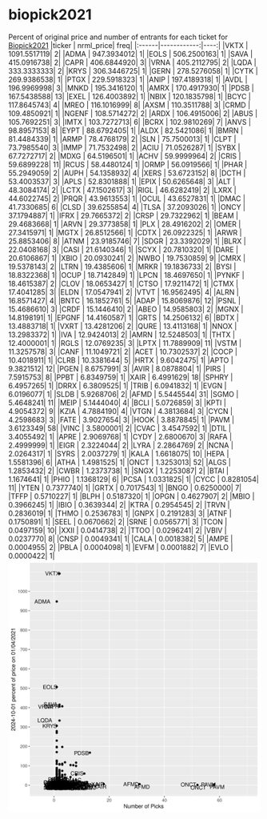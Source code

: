 # biopick2021
Percent of original price and number of entrants for each ticket for [Biopick2021](https://twitter.com/hashtag/Biopick2021)
|ticker |   nrml_price| freq|
|:------|------------:|----:|
|VKTX   | 1091.5517119|    2|
|ADMA   |  947.3934012|    1|
|EOLS   |  506.2500163|    1|
|SAVA   |  415.0916738|    2|
|CAPR   |  406.6844920|    3|
|VRNA   |  405.2112795|    2|
|LQDA   |  333.3333333|    2|
|KRYS   |  306.3446725|    1|
|GERN   |  278.5276058|    1|
|CYTK   |  269.9386538|    1|
|PTGX   |  229.5918323|    1|
|ANIP   |  197.4189318|    1|
|AVDL   |  196.9969998|    3|
|MNKD   |  195.3416120|    1|
|AMRX   |  170.4917930|    1|
|PDSB   |  167.5438588|   13|
|EXEL   |  126.4003892|    1|
|NBIX   |  120.1835798|    1|
|BCYC   |  117.8645743|    4|
|MREO   |  116.1016999|    8|
|AXSM   |  110.3511788|    3|
|CRMD   |  109.4850921|    1|
|NGENF  |  108.5714272|    2|
|ARDX   |  106.4915006|    2|
|ABUS   |  105.7692251|    3|
|IMTX   |  103.7272713|    6|
|BCRX   |  102.9810269|    7|
|ANVS   |   98.8957153|    8|
|EYPT   |   88.6792405|    1|
|ALDX   |   82.5421086|    1|
|BMRN   |   81.4484339|    1|
|ARMP   |   78.4768179|    2|
|SLN    |   75.7500013|    1|
|CLPT   |   73.7985540|    3|
|IMMP   |   71.7532498|    2|
|ACIU   |   71.0526287|    1|
|SYBX   |   67.7272717|    2|
|MDXG   |   64.5196501|    1|
|ACHV   |   59.9999964|    2|
|CRIS   |   59.6899228|   11|
|RCUS   |   58.4480124|    1|
|ORMP   |   56.0919566|    1|
|PHAR   |   55.2949059|    2|
|AUPH   |   54.1358932|    4|
|XERS   |   53.6723152|    8|
|DCTH   |   53.4003537|    3|
|APLS   |   52.8301888|    1|
|EPIX   |   50.6265648|    3|
|ALT    |   48.3084174|    2|
|LCTX   |   47.1502617|    3|
|RIGL   |   46.6282419|    2|
|LXRX   |   44.6022745|    2|
|PRQR   |   43.9613553|    1|
|OCUL   |   43.6527831|    1|
|DMAC   |   41.7330685|    6|
|CLSD   |   39.6255854|    4|
|TLSA   |   37.2093026|    1|
|ONCY   |   37.1794887|    1|
|IFRX   |   29.7665372|    2|
|CRSP   |   29.7322962|    1|
|BEAM   |   29.4683668|    1|
|ARVN   |   29.3773858|    1|
|PLX    |   28.4916202|    2|
|OMER   |   27.3415971|    1|
|MGTX   |   26.8512566|    1|
|CDTX   |   26.0922325|    1|
|ARWR   |   25.8853406|    8|
|ATNM   |   23.9185746|    7|
|SDGR   |   23.3392029|    1|
|BLRX   |   22.0408168|    3|
|CASI   |   21.6140346|    1|
|SCYX   |   20.7810320|    1|
|DARE   |   20.6106867|    1|
|XBIO   |   20.0930241|    2|
|NWBO   |   19.7530859|    9|
|CMRX   |   19.5378143|    2|
|LTRN   |   19.4385606|    1|
|MRKR   |   19.1836733|    2|
|BYSI   |   18.8322368|    1|
|OCUP   |   18.7142849|    1|
|LPCN   |   18.4697650|    1|
|PYNKF  |   18.4615387|    2|
|CLOV   |   18.0653427|    1|
|CTSO   |   17.9211472|    1|
|CTMX   |   17.4041285|    3|
|ELDN   |   17.0547941|    2|
|VTVT   |   16.9562495|    4|
|ALRN   |   16.8571427|    4|
|BNTC   |   16.1852761|    5|
|ADAP   |   15.8069876|   12|
|PSNL   |   15.4686610|    3|
|CRDF   |   15.1446410|    2|
|ABEO   |   14.9585803|    2|
|MGNX   |   14.8198191|    1|
|EPGNF  |   14.4160587|    1|
|GRTS   |   14.2506132|    6|
|BDTX   |   13.4883718|    1|
|VXRT   |   13.4281206|    2|
|QURE   |   13.4113168|    1|
|NNOX   |   13.2983372|    1|
|IVA    |   12.9424013|    2|
|AMRN   |   12.5248503|    1|
|THTX   |   12.4000001|    1|
|RGLS   |   12.0769235|    3|
|LPTX   |   11.7889909|   11|
|VSTM   |   11.3257578|    3|
|CANF   |   11.1049721|    2|
|ACET   |   10.7302537|    2|
|COCP   |   10.4018911|    1|
|CLRB   |   10.3381644|    5|
|HRTX   |    9.6042475|    1|
|APTO   |    9.3821512|   12|
|PGEN   |    8.6757991|    3|
|AVIR   |    8.0878804|    1|
|PIRS   |    7.5915753|    8|
|PPBT   |    6.8349759|    1|
|XAIR   |    6.4991629|   18|
|SPHRY  |    6.4957265|    1|
|DRRX   |    6.3809525|    1|
|TRIB   |    6.0941832|    1|
|EVGN   |    6.0196077|    1|
|SLDB   |    5.9268706|    2|
|AFMD   |    5.5445544|   31|
|SGMO   |    5.4648241|   11|
|MEIP   |    5.1444040|    4|
|BCLI   |    5.0726859|    3|
|KPTI   |    4.9054372|    9|
|KZIA   |    4.7884190|    4|
|VTGN   |    4.3813684|    3|
|CYCN   |    4.2598683|    3|
|FATE   |    3.9027654|    3|
|HOOK   |    3.8878845|    1|
|PAVM   |    3.6123349|   58|
|VINC   |    3.5800001|    2|
|CVAC   |    3.4547592|    1|
|DTIL   |    3.4055492|    1|
|APRE   |    2.9069768|    1|
|CYDY   |    2.6800670|    3|
|RAFA   |    2.4999999|    1|
|EIGR   |    2.3224044|    2|
|LYRA   |    2.2864769|    2|
|NCNA   |    2.0264317|    1|
|SYRS   |    2.0037279|    1|
|KALA   |    1.6618075|   10|
|HEPA   |    1.5581396|    6|
|ATHA   |    1.4981525|    1|
|ONCT   |    1.3253013|   52|
|ALGS   |    1.2853432|    2|
|CWBR   |    1.2373738|    1|
|SNGX   |    1.2253087|    2|
|BTAI   |    1.1674641|    1|
|PHIO   |    1.1368129|    6|
|PCSA   |    1.0331825|    1|
|CYCC   |    0.8281054|   11|
|YTEN   |    0.7377740|    1|
|GRTX   |    0.7017543|    1|
|BNGO   |    0.6250000|    7|
|TFFP   |    0.5710227|    1|
|BLPH   |    0.5187320|    1|
|OPGN   |    0.4627907|    2|
|MBIO   |    0.3966245|    1|
|IBIO   |    0.3639344|    2|
|KTRA   |    0.2954545|    2|
|TRVN   |    0.2836019|    1|
|THMO   |    0.2536783|    1|
|GNPX   |    0.2191283|    3|
|ATNF   |    0.1750891|    1|
|SEEL   |    0.0670662|    2|
|SRNE   |    0.0565771|    3|
|TCON   |    0.0497159|   10|
|XXII   |    0.0414738|    2|
|TTOO   |    0.0296241|    2|
|VBIV   |    0.0237770|    8|
|CNSP   |    0.0049341|    1|
|CALA   |    0.0018382|    5|
|AMPE   |    0.0004955|    2|
|PBLA   |    0.0004098|    1|
|EVFM   |    0.0001882|    7|
|EVLO   |    0.0000422|    1|
![retvspicks](biopicks.png?raw=true)
